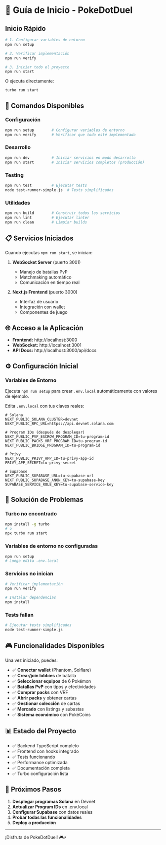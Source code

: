 # 🚀 Guía de Inicio - PokeDotDuel

## Inicio Rápido

```bash
# 1. Configurar variables de entorno
npm run setup

# 2. Verificar implementación
npm run verify

# 3. Iniciar todo el proyecto
npm run start
```

O ejecuta directamente:
```bash
turbo run start
```

## 🎯 Comandos Disponibles

### Configuración
```bash
npm run setup        # Configurar variables de entorno
npm run verify       # Verificar que todo esté implementado
```

### Desarrollo
```bash
npm run dev          # Iniciar servicios en modo desarrollo
npm run start        # Iniciar servicios completos (producción)
```

### Testing
```bash
npm run test         # Ejecutar tests
node test-runner-simple.js  # Tests simplificados
```

### Utilidades
```bash
npm run build        # Construir todos los servicios
npm run lint         # Ejecutar linter
npm run clean        # Limpiar builds
```

## 📋 Servicios Iniciados

Cuando ejecutas `npm run start`, se inician:

1. **WebSocket Server** (puerto 3001)
   - Manejo de batallas PvP
   - Matchmaking automático
   - Comunicación en tiempo real

2. **Next.js Frontend** (puerto 3000)
   - Interfaz de usuario
   - Integración con wallet
   - Componentes de juego

## 🌐 Acceso a la Aplicación

- **Frontend:** http://localhost:3000
- **WebSocket:** http://localhost:3001
- **API Docs:** http://localhost:3000/api/docs

## ⚙️ Configuración Inicial

### Variables de Entorno

Ejecuta `npm run setup` para crear `.env.local` automáticamente con valores de ejemplo.

Edita `.env.local` con tus claves reales:

```env
# Solana
NEXT_PUBLIC_SOLANA_CLUSTER=devnet
NEXT_PUBLIC_RPC_URL=https://api.devnet.solana.com

# Program IDs (después de desplegar)
NEXT_PUBLIC_PVP_ESCROW_PROGRAM_ID=tu-program-id
NEXT_PUBLIC_PACKS_VRF_PROGRAM_ID=tu-program-id
NEXT_PUBLIC_BRIDGE_PROGRAM_ID=tu-program-id

# Privy
NEXT_PUBLIC_PRIVY_APP_ID=tu-privy-app-id
PRIVY_APP_SECRET=tu-privy-secret

# Supabase
NEXT_PUBLIC_SUPABASE_URL=tu-supabase-url
NEXT_PUBLIC_SUPABASE_ANON_KEY=tu-supabase-key
SUPABASE_SERVICE_ROLE_KEY=tu-supabase-service-key
```

## 🔧 Solución de Problemas

### Turbo no encontrado
```bash
npm install -g turbo
# o
npx turbo run start
```

### Variables de entorno no configuradas
```bash
npm run setup
# Luego edita .env.local
```

### Servicios no inician
```bash
# Verificar implementación
npm run verify

# Instalar dependencias
npm install
```

### Tests fallan
```bash
# Ejecutar tests simplificados
node test-runner-simple.js
```

## 🎮 Funcionalidades Disponibles

Una vez iniciado, puedes:

- ✅ **Conectar wallet** (Phantom, Solflare)
- ✅ **Crear/join lobbies** de batalla
- ✅ **Seleccionar equipos** de 6 Pokémon
- ✅ **Batallas PvP** con tipos y efectividades
- ✅ **Comprar packs** con VRF
- ✅ **Abrir packs** y obtener cartas
- ✅ **Gestionar colección** de cartas
- ✅ **Mercado** con listings y subastas
- ✅ **Sistema económico** con PokéCoins

## 📊 Estado del Proyecto

- ✅ Backend TypeScript completo
- ✅ Frontend con hooks integrado
- ✅ Tests funcionando
- ✅ Performance optimizada
- ✅ Documentación completa
- ✅ Turbo configuración lista

## 🎯 Próximos Pasos

1. **Desplegar programas Solana** en Devnet
2. **Actualizar Program IDs** en .env.local
3. **Configurar Supabase** con datos reales
4. **Probar todas las funcionalidades**
5. **Deploy a producción**

---

¡Disfruta de PokeDotDuel! 🎮⚡

